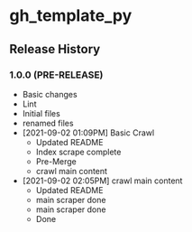 # gh_template_py

## Release History

### 1.0.0 (PRE-RELEASE)
  * Basic changes
  * Lint
  * Initial files
  * renamed files
* [2021-09-02 01:09PM] Basic Crawl
  * Updated README
  * Index scrape complete
  * Pre-Merge
  * crawl main content
* [2021-09-02 02:05PM] crawl main content
  * Updated README
  * main scraper done
  * main scraper done
  * Done
